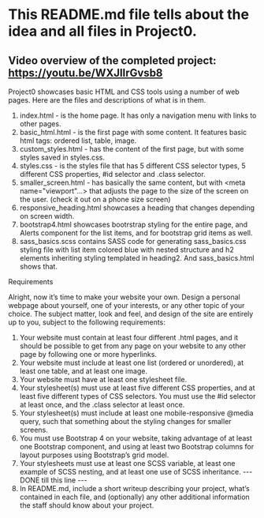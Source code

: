 # This README.md file tells about the idea and all files in Project0.

## Video overview of the completed project: https://youtu.be/WXJIIrGvsb8

Project0 showcases basic HTML and CSS tools using a number of web pages. Here are the files and descriptions of what is in them.

1. index.html - is the home page. It has only a navigation menu with links to other pages.
2. basic_html.html - is the first page with some content. It features basic html tags: ordered list, table, image.
3. custom_styles.html - has the content of the first page, but with some styles saved in styles.css.
4. styles.css - is the styles file that has 5 different CSS selector types, 5 different CSS properties, #id selector and .class selector.
5. smaller_screen.html - has basically the same content, but with <meta name="viewport"...> that adjusts the page to the size of the screen on the user. (check it out on a phone size screen)
6. responsive_heading.html showcases a heading that changes depending on screen width.
7. bootstrap4.html showcases bootrstrap styling for the entire page, and Alerts component for the list items, and for bootstrap grid items as well.
8. sass_basics.scss contains SASS code for generating sass_basics.css styling file with list item colored blue with nested structure and h2 elements inheriting styling templated in heading2. And sass_basics.html shows that.

Requirements

Alright, now it’s time to make your website your own. Design a personal webpage about yourself, one of your interests, or any other topic of your choice. The subject matter, look and feel, and design of the site are entirely up to you, subject to the following requirements:

1. Your website must contain at least four different .html pages, and it should be possible to get from any page on your website to any other page by following one or more hyperlinks.
2. Your website must include at least one list (ordered or unordered), at least one table, and at least one image.
3. Your website must have at least one stylesheet file.
4. Your stylesheet(s) must use at least five different CSS properties, and at least five different types of CSS selectors. You must use the #id selector at least once, and the .class selector at least once.
5. Your stylesheet(s) must include at least one mobile-responsive @media query, such that something about the styling changes for smaller screens.
6. You must use Bootstrap 4 on your website, taking advantage of at least one Bootstrap component, and using at least two Bootstrap columns for layout purposes using Bootstrap’s grid model.
7. Your stylesheets must use at least one SCSS variable, at least one example of SCSS nesting, and at least one use of SCSS inheritance.
--- DONE till this line ---
8. In README.md, include a short writeup describing your project, what’s contained in each file, and (optionally) any other additional information the staff should know about your project.
